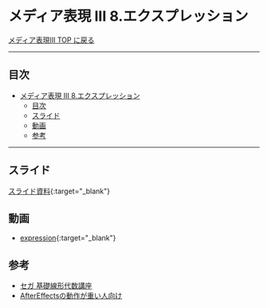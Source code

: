 # メディア表現 III 8.エクスプレッション

[メディア表現III TOP に戻る](./index.md)

---

## 目次

- [メディア表現 III 8.エクスプレッション](#メディア表現-iii-8エクスプレッション)
  - [目次](#目次)
  - [スライド](#スライド)
  - [動画](#動画)
  - [参考](#参考)

---

## スライド

[スライド資料](./mr3_08slide.pdf){:target="_blank"}

## 動画
- [expression](https://www.youtube.com/watch?v=_WhzE2SrvxU){:target="_blank"}

## 参考
- [セガ 基礎線形代数講座](https://techblog.sega.jp/entry/2021/06/15/100000)
- [AfterEffectsの動作が重い人向け](https://www.youtube.com/watch?v=i11QT0WETfc)